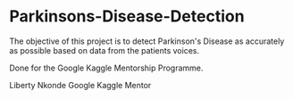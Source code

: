 # Parkinsons-Disease-Detection
The objective of this project is to detect Parkinson's Disease as accurately as possible based on data from the patients voices.

Done for the Google Kaggle Mentorship Programme.




Liberty Nkonde 
Google Kaggle Mentor 
